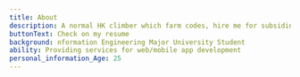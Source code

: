 ```yaml
---
title: About
description: A normal HK climber which farm codes, hire me for subsiding my climbing shoes
buttonText: Check on my resume
background: nformation Engineering Major University Student
ability: Providing services for web/mobile app development
personal_information_Age: 25
---
```

